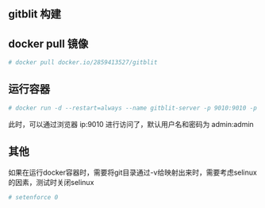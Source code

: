 ## gitblit 构建


## docker pull 镜像
```bash
# docker pull docker.io/2859413527/gitblit
```

## 运行容器
```bash
# docker run -d --restart=always --name gitblit-server -p 9010:9010 -p 29418:29418 -v /git:/git docker.io/2859413527/gitblit
```

此时，可以通过浏览器 ip:9010 进行访问了，默认用户名和密码为 admin:admin


## 其他
如果在运行docker容器时，需要将git目录通过-v给映射出来时，需要考虑selinux的因素，测试时关闭selinux
```bash
# setenforce 0
```


